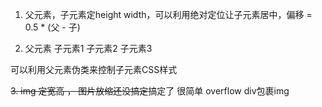1. 父元素，子元素定height width，可以利用绝对定位让子元素居中，偏移 = 0.5 * (父 - 子)

2. 父元素
       子元素1
       子元素2
       子元素3

可以利用父元素伪类来控制子元素CSS样式

~~3. img 定宽高 ， 图片放缩还没搞定~~搞定了 很简单 overflow  div包裹img